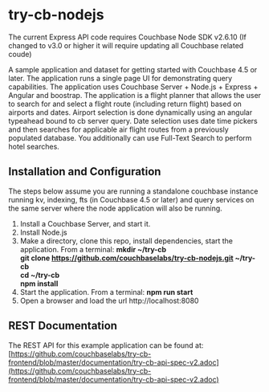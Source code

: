 try-cb-nodejs
===============

The current Express API code requires Couchbase Node SDK v2.6.10 
(If changed to v3.0 or higher it will require updating all Couchbase related coude)

A sample application and dataset for getting started with Couchbase 4.5 or later.  The application runs a single page UI for demonstrating query capabilities.   The application uses Couchbase Server +  Node.js + Express + Angular and boostrap.   The application is a flight planner that allows the user to search for and select a flight route (including return flight) based on airports and dates. Airport selection is done dynamically using an angular typeahead bound to cb server query.   Date selection uses date time pickers and then searches for applicable air flight routes from a previously populated database.  You additionally can use Full-Text Search to perform hotel searches.

## Installation and Configuration

The steps below assume you are running a standalone couchbase instance running kv, indexing, fts (in Couchbase 4.5 or later) and query services on the same server where the node application will also be running.

 1. Install a Couchbase Server, and start it.
 2. Install Node.js
 3. Make a directory, clone this repo, install dependencies, start the application.  From a terminal:
    **mkdir ~/try-cb  
    git clone https://github.com/couchbaselabs/try-cb-nodejs.git ~/try-cb  
    cd ~/try-cb  
    npm install**  
 4. Start the application.  From a terminal:
    **npm run start**
 5. Open a browser and load the url http://localhost:8080

## REST Documentation

The REST API for this example application can be found at:
[https://github.com/couchbaselabs/try-cb-frontend/blob/master/documentation/try-cb-api-spec-v2.adoc](https://github.com/couchbaselabs/try-cb-frontend/blob/master/documentation/try-cb-api-spec-v2.adoc)
